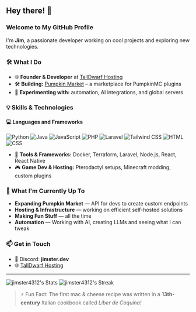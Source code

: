 ## Hey there! 👋

### Welcome to My GitHub Profile

I'm **Jim**, a passionate developer working on cool projects and exploring new technologies.

### 🛠️ What I Do
- 🌐 **Founder & Developer** at [TallDwarf Hosting](https://talldwarf.host/a/Jim)
- 🛠️ **Building:** [Pumpkin Market](#) – a marketplace for PumpkinMC plugins
- 📜 **Experimenting with:** automation, AI integrations, and global servers

### 💡 Skills & Technologies
#### 💻 Languages and Frameworks
![Python](https://img.shields.io/badge/Python-3776AB?style=for-the-badge&logo=python&logoColor=white)
![Java](https://img.shields.io/badge/Java-007396?style=for-the-badge&logo=openjdk&logoColor=white)
![JavaScript](https://img.shields.io/badge/JavaScript-F7DF1E?style=for-the-badge&logo=javascript&logoColor=black)
![PHP](https://img.shields.io/badge/PHP-777BB4?style=for-the-badge&logo=php&logoColor=white)
![Laravel](https://img.shields.io/badge/Laravel-f53003?style=for-the-badge&logo=laravel&logoColor=white)
![Tailwind CSS](https://img.shields.io/badge/TailwindCSS-00bcff?style=for-the-badge&logo=tailwindcss&logoColor=white)
![HTML](https://img.shields.io/badge/HTML5-E34F26?style=for-the-badge&logo=html5&logoColor=white)
![CSS](https://img.shields.io/badge/CSS3-1572B6?style=for-the-badge&logo=css3&logoColor=white)

- 🔧 **Tools & Frameworks:** Docker, Terraform, Laravel, Node.js, React, React Native
- 🎮 **Game Dev & Hosting:** Pterodactyl setups, Minecraft modding, custom plugins

### 🚀 What I'm Currently Up To
- **Expanding Pumpkin Market** — API for devs to create custom endpoints
- **Hosting & Infrastructure** — working on efficient self-hosted solutions
- **Making Fun Stuff** — all the time
- **Automation** — Working with AI, creating LLMs and seeing what I can tweak

### 📫 Get in Touch
- 💬 Discord: **jimster.dev**
- 🌐 [TallDwarf Hosting](https://talldwarf.host/a/Jim)

---

![jimster4312's Stats](https://github-readme-stats.vercel.app/api?username=jimster4312&theme=tokyonight&show_icons=true&hide_border=true&count_private=true)
![jimster4312's Streak](https://github-readme-streak-stats.herokuapp.com/?user=jimster4312&theme=tokyonight&hide_border=true)

> ⚡ Fun Fact: The first mac & cheese recipe was written in a **13th-century** Italian cookbook called *Liber de Coquina!*
